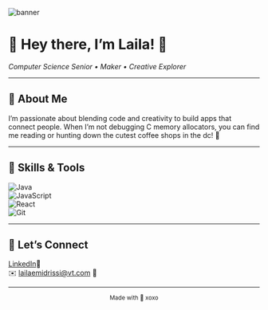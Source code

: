![banner](assets/banner.png)

# 🩷 Hey there, I’m Laila! 🩷  
*Computer Science Senior • Maker • Creative Explorer*

---

## 🩷 About Me  
I’m passionate about blending code and creativity to build apps that connect people. When I’m not debugging C memory allocators, you can find me reading or hunting down the cutest coffee shops in the dc! 🩷

---

## 🩷 Skills & Tools  
![Java](https://img.shields.io/badge/-Java-FFE4E1?logo=java&logoColor=007396)  
![JavaScript](https://img.shields.io/badge/-JavaScript-FFF0F5?logo=javascript&logoColor=F7DF1E)  
![React](https://img.shields.io/badge/-React-F0F8FF?logo=react&logoColor=61DAFB)  
![Git](https://img.shields.io/badge/-Git-FFF5EE?logo=git&logoColor=F05032)


---

## 🩷 Let’s Connect  
[LinkedIn](https://linkedin.com/in/lailaidrissi)🩷  
✉️ lailaemidrissi@vt.com 🩷

---

<div align="center">  
  <sub>Made with 🩷 xoxo</sub>  
</div>
